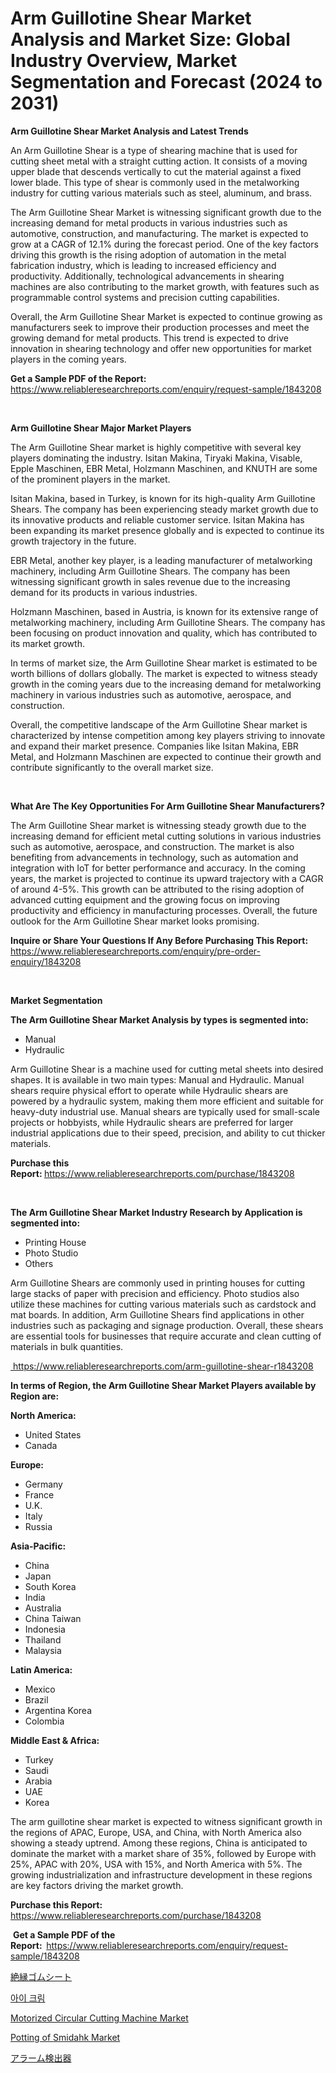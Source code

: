 <p><h1>Arm Guillotine Shear Market Analysis and Market Size: Global Industry Overview, Market Segmentation and Forecast (2024 to 2031)</h1></p><p><strong>Arm Guillotine Shear Market Analysis and Latest Trends</strong></p>
<p><p>An Arm Guillotine Shear is a type of shearing machine that is used for cutting sheet metal with a straight cutting action. It consists of a moving upper blade that descends vertically to cut the material against a fixed lower blade. This type of shear is commonly used in the metalworking industry for cutting various materials such as steel, aluminum, and brass.</p><p>The Arm Guillotine Shear Market is witnessing significant growth due to the increasing demand for metal products in various industries such as automotive, construction, and manufacturing. The market is expected to grow at a CAGR of 12.1% during the forecast period. One of the key factors driving this growth is the rising adoption of automation in the metal fabrication industry, which is leading to increased efficiency and productivity. Additionally, technological advancements in shearing machines are also contributing to the market growth, with features such as programmable control systems and precision cutting capabilities.</p><p>Overall, the Arm Guillotine Shear Market is expected to continue growing as manufacturers seek to improve their production processes and meet the growing demand for metal products. This trend is expected to drive innovation in shearing technology and offer new opportunities for market players in the coming years.</p></p>
<p><strong>Get a Sample PDF of the Report:&nbsp;</strong> <a href="https://www.reliableresearchreports.com/enquiry/request-sample/1843208">https://www.reliableresearchreports.com/enquiry/request-sample/1843208</a></p>
<p>&nbsp;</p>
<p><strong>Arm Guillotine Shear Major Market Players</strong></p>
<p><p>The Arm Guillotine Shear market is highly competitive with several key players dominating the industry. Isitan Makina, Tiryaki Makina, Visable, Epple Maschinen, EBR Metal, Holzmann Maschinen, and KNUTH are some of the prominent players in the market.</p><p>Isitan Makina, based in Turkey, is known for its high-quality Arm Guillotine Shears. The company has been experiencing steady market growth due to its innovative products and reliable customer service. Isitan Makina has been expanding its market presence globally and is expected to continue its growth trajectory in the future.</p><p>EBR Metal, another key player, is a leading manufacturer of metalworking machinery, including Arm Guillotine Shears. The company has been witnessing significant growth in sales revenue due to the increasing demand for its products in various industries.</p><p>Holzmann Maschinen, based in Austria, is known for its extensive range of metalworking machinery, including Arm Guillotine Shears. The company has been focusing on product innovation and quality, which has contributed to its market growth.</p><p>In terms of market size, the Arm Guillotine Shear market is estimated to be worth billions of dollars globally. The market is expected to witness steady growth in the coming years due to the increasing demand for metalworking machinery in various industries such as automotive, aerospace, and construction.</p><p>Overall, the competitive landscape of the Arm Guillotine Shear market is characterized by intense competition among key players striving to innovate and expand their market presence. Companies like Isitan Makina, EBR Metal, and Holzmann Maschinen are expected to continue their growth and contribute significantly to the overall market size.</p></p>
<p>&nbsp;</p>
<p><strong>What Are The Key Opportunities For Arm Guillotine Shear Manufacturers?</strong></p>
<p><p>The Arm Guillotine Shear market is witnessing steady growth due to the increasing demand for efficient metal cutting solutions in various industries such as automotive, aerospace, and construction. The market is also benefiting from advancements in technology, such as automation and integration with IoT for better performance and accuracy. In the coming years, the market is projected to continue its upward trajectory with a CAGR of around 4-5%. This growth can be attributed to the rising adoption of advanced cutting equipment and the growing focus on improving productivity and efficiency in manufacturing processes. Overall, the future outlook for the Arm Guillotine Shear market looks promising.</p></p>
<p><strong>Inquire or Share Your Questions If Any Before Purchasing This Report:</strong> <a href="https://www.reliableresearchreports.com/enquiry/pre-order-enquiry/1843208">https://www.reliableresearchreports.com/enquiry/pre-order-enquiry/1843208</a></p>
<p>&nbsp;</p>
<p><strong>Market Segmentation</strong></p>
<p><strong>The Arm Guillotine Shear Market Analysis by types is segmented into:</strong></p>
<p><ul><li>Manual</li><li>Hydraulic</li></ul></p>
<p><p>Arm Guillotine Shear is a machine used for cutting metal sheets into desired shapes. It is available in two main types: Manual and Hydraulic. Manual shears require physical effort to operate while Hydraulic shears are powered by a hydraulic system, making them more efficient and suitable for heavy-duty industrial use. Manual shears are typically used for small-scale projects or hobbyists, while Hydraulic shears are preferred for larger industrial applications due to their speed, precision, and ability to cut thicker materials.</p></p>
<p><strong>Purchase this Report:&nbsp;</strong><a href="https://www.reliableresearchreports.com/purchase/1843208">https://www.reliableresearchreports.com/purchase/1843208</a></p>
<p>&nbsp;</p>
<p><strong>The Arm Guillotine Shear Market Industry Research by Application is segmented into:</strong></p>
<p><ul><li>Printing House</li><li>Photo Studio</li><li>Others</li></ul></p>
<p><p>Arm Guillotine Shears are commonly used in printing houses for cutting large stacks of paper with precision and efficiency. Photo studios also utilize these machines for cutting various materials such as cardstock and mat boards. In addition, Arm Guillotine Shears find applications in other industries such as packaging and signage production. Overall, these shears are essential tools for businesses that require accurate and clean cutting of materials in bulk quantities.</p></p>
<p><a href="https://www.reliableresearchreports.com/arm-guillotine-shear-r1843208">&nbsp;https://www.reliableresearchreports.com/arm-guillotine-shear-r1843208</a></p>
<p><strong>In terms of Region, the Arm Guillotine Shear Market Players available by Region are:</strong></p>
<p>
    <p> <strong> North America: </strong>
        <ul>
            <li>United States</li>
            <li>Canada</li>
        </ul>
        </p> 
    <p> <strong> Europe: </strong>
        <ul>
            <li>Germany</li>
            <li>France</li>
            <li>U.K.</li>
            <li>Italy</li>
            <li>Russia</li>
        </ul>
        </p> 
    <p> <strong> Asia-Pacific: </strong>
        <ul>
            <li>China</li>
            <li>Japan</li>
            <li>South Korea</li>
            <li>India</li>
            <li>Australia</li>
            <li>China Taiwan</li>
            <li>Indonesia</li>
            <li>Thailand</li>
            <li>Malaysia</li>
        </ul>
        </p> 
    <p> <strong> Latin America: </strong>
        <ul>
            <li>Mexico</li>
            <li>Brazil</li>
            <li>Argentina Korea</li>
            <li>Colombia</li>
        </ul>
        </p> 
    <p> <strong> Middle East & Africa: </strong>
        <ul>
            <li>Turkey</li>
            <li>Saudi</li>
            <li>Arabia</li>
            <li>UAE</li>
            <li>Korea</li>
        </ul>
    </p>
    </p>
<p><p>The arm guillotine shear market is expected to witness significant growth in the regions of APAC, Europe, USA, and China, with North America also showing a steady uptrend. Among these regions, China is anticipated to dominate the market with a market share of 35%, followed by Europe with 25%, APAC with 20%, USA with 15%, and North America with 5%. The growing industrialization and infrastructure development in these regions are key factors driving the market growth.</p></p>
<p><strong>Purchase this Report: </strong><a href="https://www.reliableresearchreports.com/purchase/1843208">https://www.reliableresearchreports.com/purchase/1843208</a></p>
<p>&nbsp;<strong>Get a Sample PDF of the Report:&nbsp;&nbsp;</strong><a href="https://www.reliableresearchreports.com/enquiry/request-sample/1843208">https://www.reliableresearchreports.com/enquiry/request-sample/1843208</a></p>
<p><strong></strong></p>
<p><p><a href="https://github.com/MosesSpinka1914/Market-Research-Report-List-1/blob/main/233746642755.md">絶縁ゴムシート</a></p><p><a href="https://github.com/novabrown3/Market-Research-Report-List-1/blob/main/657800139286.md">아이 크림</a></p><p><a href="https://github.com/seekum/Market-Research-Report-List-2/blob/main/motorized-circular-cutting-machine-market.md">Motorized Circular Cutting Machine Market</a></p><p><a href="https://issuu.com/reportprime-2/docs/potting-of-smidahk-market-size-2030.pptx">Potting of Smidahk Market</a></p><p><a href="https://github.com/bevdtkn4419963/Market-Research-Report-List-1/blob/main/700316642754.md">アラーム検出器</a></p></p>